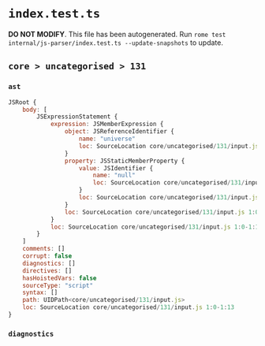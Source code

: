 # `index.test.ts`

**DO NOT MODIFY**. This file has been autogenerated. Run `rome test internal/js-parser/index.test.ts --update-snapshots` to update.

## `core > uncategorised > 131`

### `ast`

```javascript
JSRoot {
	body: [
		JSExpressionStatement {
			expression: JSMemberExpression {
				object: JSReferenceIdentifier {
					name: "universe"
					loc: SourceLocation core/uncategorised/131/input.js 1:0-1:8 (universe)
				}
				property: JSStaticMemberProperty {
					value: JSIdentifier {
						name: "null"
						loc: SourceLocation core/uncategorised/131/input.js 1:9-1:13 (null)
					}
					loc: SourceLocation core/uncategorised/131/input.js 1:9-1:13 (null)
				}
				loc: SourceLocation core/uncategorised/131/input.js 1:0-1:13
			}
			loc: SourceLocation core/uncategorised/131/input.js 1:0-1:13
		}
	]
	comments: []
	corrupt: false
	diagnostics: []
	directives: []
	hasHoistedVars: false
	sourceType: "script"
	syntax: []
	path: UIDPath<core/uncategorised/131/input.js>
	loc: SourceLocation core/uncategorised/131/input.js 1:0-1:13
}
```

### `diagnostics`

```

```
